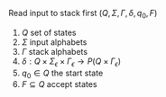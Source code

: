 Read input to stack first
$(Q,\Sigma, \Gamma,\delta,q_{0},F)$ 
1. $Q$ set of states
2. $\Sigma$ input alphabets
3. $\Gamma$ stack alphabets 
4. $\delta:Q \times\Sigma_{\epsilon}\times\Gamma_{\epsilon} \to P(Q\times\Gamma_{\epsilon})$ 
5. $q_{0} \in Q$ the start state
6. $F \subseteq Q$ accept states 